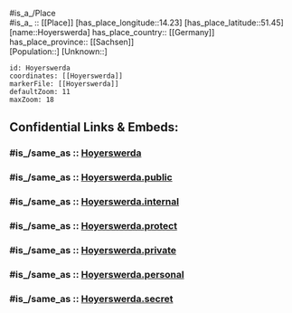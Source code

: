 ﻿---
confidential: public
isDeleted: false
location:
- 51.45
- 14.23
mapmarker: city
mapzoom:
- 7
- 12
SpocWebEntityId: 31040
tags:
- geo/City
type: City
---

#is_a_/Place  
#is_a_ :: [[Place]] 
[has_place_longitude::14.23] 
[has_place_latitude::51.45] 
[name::Hoyerswerda] 
has_place_country:: [[Germany]]  
has_place_province:: [[Sachsen]]  
[Population::] 
[Unknown::] 


```leaflet
id: Hoyerswerda
coordinates: [[Hoyerswerda]] 
markerFile: [[Hoyerswerda]] 
defaultZoom: 11 
maxZoom: 18
```


## Confidential Links & Embeds: 

### #is_/same_as :: [Hoyerswerda](/_Standards/Earth/Continent/Europe/Europe~Central/Germany/Germany~East/Sachsen/counties~Sachsen/Bautzen/cities~Bautzen/Hoyerswerda.md) 

### #is_/same_as :: [Hoyerswerda.public](/_public/Earth/Continent/Europe/Europe~Central/Germany/Germany~East/Sachsen/counties~Sachsen/Bautzen/cities~Bautzen/Hoyerswerda.public.md) 

### #is_/same_as :: [Hoyerswerda.internal](/_internal/Earth/Continent/Europe/Europe~Central/Germany/Germany~East/Sachsen/counties~Sachsen/Bautzen/cities~Bautzen/Hoyerswerda.internal.md) 

### #is_/same_as :: [Hoyerswerda.protect](/_protect/Earth/Continent/Europe/Europe~Central/Germany/Germany~East/Sachsen/counties~Sachsen/Bautzen/cities~Bautzen/Hoyerswerda.protect.md) 

### #is_/same_as :: [Hoyerswerda.private](/_private/Earth/Continent/Europe/Europe~Central/Germany/Germany~East/Sachsen/counties~Sachsen/Bautzen/cities~Bautzen/Hoyerswerda.private.md) 

### #is_/same_as :: [Hoyerswerda.personal](/_personal/Earth/Continent/Europe/Europe~Central/Germany/Germany~East/Sachsen/counties~Sachsen/Bautzen/cities~Bautzen/Hoyerswerda.personal.md) 

### #is_/same_as :: [Hoyerswerda.secret](/_secret/Earth/Continent/Europe/Europe~Central/Germany/Germany~East/Sachsen/counties~Sachsen/Bautzen/cities~Bautzen/Hoyerswerda.secret.md)


